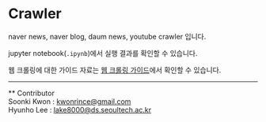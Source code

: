 # Crawler
naver news, naver blog, daum news, youtube crawler 입니다.

jupyter notebook(`.ipynb`)에서 실행 결과를 확인할 수 있습니다.

웹 크롤링에 대한 가이드 자료는 [웹 크롤링 가이드](./slides/crawling_guide.pdf)에서 확인할 수 있습니다.

-------------------
** Contributor    
Soonki Kwon : kwonrince@gmail.com       
Hyunho Lee : lake8000@ds.seoultech.ac.kr
